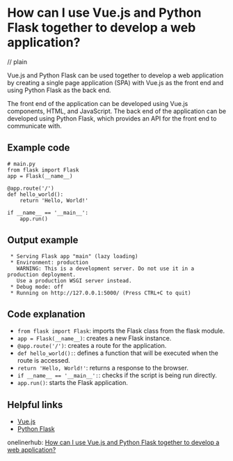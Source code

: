 # How can I use Vue.js and Python Flask together to develop a web application?
// plain

Vue.js and Python Flask can be used together to develop a web application by creating a single page application (SPA) with Vue.js as the front end and using Python Flask as the back end.

The front end of the application can be developed using Vue.js components, HTML, and JavaScript. The back end of the application can be developed using Python Flask, which provides an API for the front end to communicate with.

## Example code


```
# main.py
from flask import Flask
app = Flask(__name__)

@app.route('/')
def hello_world():
    return 'Hello, World!'

if __name__ == '__main__':
    app.run()
```

## Output example


```
 * Serving Flask app "main" (lazy loading)
 * Environment: production
   WARNING: This is a development server. Do not use it in a production deployment.
   Use a production WSGI server instead.
 * Debug mode: off
 * Running on http://127.0.0.1:5000/ (Press CTRL+C to quit)
```

## Code explanation


- `from flask import Flask`: imports the Flask class from the flask module.
- `app = Flask(__name__)`: creates a new Flask instance.
- `@app.route('/')`: creates a route for the application.
- `def hello_world():`: defines a function that will be executed when the route is accessed.
- `return 'Hello, World!'`: returns a response to the browser.
- `if __name__ == '__main__':`: checks if the script is being run directly.
- `app.run()`: starts the Flask application.

## Helpful links

- [Vue.js](https://vuejs.org/)
- [Python Flask](https://flask.palletsprojects.com/en/1.1.x/)

onelinerhub: [How can I use Vue.js and Python Flask together to develop a web application?](https://onelinerhub.com/vue.js/how-can-i-use-vue-js-and-python-flask-together-to-develop-a-web-application)